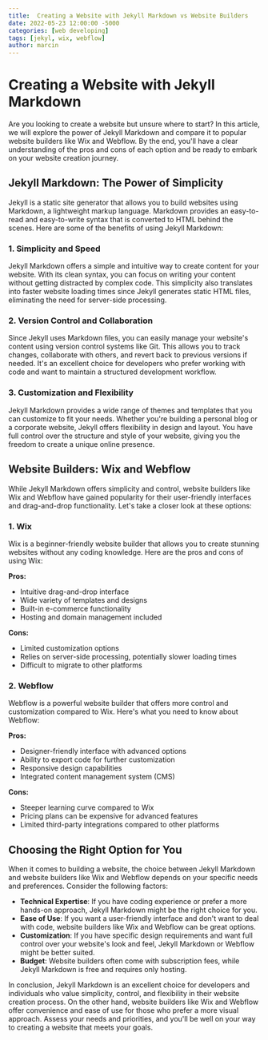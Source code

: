 ```yaml
---
title:  Creating a Website with Jekyll Markdown vs Website Builders
date: 2022-05-23 12:00:00 -5000
categories: [web developing]
tags: [jekyl, wix, webflow]
author: marcin
---
```


# Creating a Website with Jekyll Markdown

Are you looking to create a website but unsure where to start? In this article, we will explore the power of Jekyll Markdown and compare it to popular website builders like Wix and Webflow. By the end, you'll have a clear understanding of the pros and cons of each option and be ready to embark on your website creation journey.

## Jekyll Markdown: The Power of Simplicity

Jekyll is a static site generator that allows you to build websites using Markdown, a lightweight markup language. Markdown provides an easy-to-read and easy-to-write syntax that is converted to HTML behind the scenes. Here are some of the benefits of using Jekyll Markdown:

### 1. Simplicity and Speed

Jekyll Markdown offers a simple and intuitive way to create content for your website. With its clean syntax, you can focus on writing your content without getting distracted by complex code. This simplicity also translates into faster website loading times since Jekyll generates static HTML files, eliminating the need for server-side processing.

### 2. Version Control and Collaboration

Since Jekyll uses Markdown files, you can easily manage your website's content using version control systems like Git. This allows you to track changes, collaborate with others, and revert back to previous versions if needed. It's an excellent choice for developers who prefer working with code and want to maintain a structured development workflow.

### 3. Customization and Flexibility

Jekyll Markdown provides a wide range of themes and templates that you can customize to fit your needs. Whether you're building a personal blog or a corporate website, Jekyll offers flexibility in design and layout. You have full control over the structure and style of your website, giving you the freedom to create a unique online presence.

## Website Builders: Wix and Webflow

While Jekyll Markdown offers simplicity and control, website builders like Wix and Webflow have gained popularity for their user-friendly interfaces and drag-and-drop functionality. Let's take a closer look at these options:

### 1. Wix

Wix is a beginner-friendly website builder that allows you to create stunning websites without any coding knowledge. Here are the pros and cons of using Wix:

**Pros:**
- Intuitive drag-and-drop interface
- Wide variety of templates and designs
- Built-in e-commerce functionality
- Hosting and domain management included

**Cons:**
- Limited customization options
- Relies on server-side processing, potentially slower loading times
- Difficult to migrate to other platforms

### 2. Webflow

Webflow is a powerful website builder that offers more control and customization compared to Wix. Here's what you need to know about Webflow:

**Pros:**
- Designer-friendly interface with advanced options
- Ability to export code for further customization
- Responsive design capabilities
- Integrated content management system (CMS)

**Cons:**
- Steeper learning curve compared to Wix
- Pricing plans can be expensive for advanced features
- Limited third-party integrations compared to other platforms

## Choosing the Right Option for You

When it comes to building a website, the choice between Jekyll Markdown and website builders like Wix and Webflow depends on your specific needs and preferences. Consider the following factors:

- **Technical Expertise**: If you have coding experience or prefer a more hands-on approach, Jekyll Markdown might be the right choice for you.
- **Ease of Use**: If you want a user-friendly interface and don't want to deal with code, website builders like Wix and Webflow can be great options.
- **Customization**: If you have specific design requirements and want full control over your website's look and feel, Jekyll Markdown or Webflow might be better suited.
- **Budget**: Website builders often come with subscription fees, while Jekyll Markdown is free and requires only hosting.

In conclusion, Jekyll Markdown is an excellent choice for developers and individuals who value simplicity, control, and flexibility in their website creation process. On the other hand, website builders like Wix and Webflow offer convenience and ease of use for those who prefer a more visual approach. Assess your needs and priorities, and you'll be well on your way to creating a website that meets your goals.
